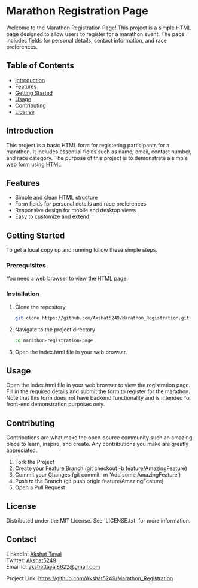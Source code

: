 # Marathon Registration Page

Welcome to the Marathon Registration Page! This project is a simple HTML page designed to allow users to register for a marathon event. The page includes fields for personal details, contact information, and race preferences.

## Table of Contents

- [Introduction](#introduction)
- [Features](#features)
- [Getting Started](#getting-started)
- [Usage](#usage)
- [Contributing](#contributing)
- [License](#license)

## Introduction

This project is a basic HTML form for registering participants for a marathon. It includes essential fields such as name, email, contact number, and race category. The purpose of this project is to demonstrate a simple web form using HTML.

## Features

- Simple and clean HTML structure
- Form fields for personal details and race preferences
- Responsive design for mobile and desktop views
- Easy to customize and extend

## Getting Started

To get a local copy up and running follow these simple steps.

### Prerequisites

You need a web browser to view the HTML page.

### Installation

1. Clone the repository
   ```sh
   git clone https://github.com/Akshat5249/Marathon_Registration.git
2. Navigate to the project directory
   ```sh
   cd marathon-registration-page
3. Open the index.html file in your web browser.

## Usage
Open the index.html file in your web browser to view the registration page. Fill in the required details and submit the form to register for the marathon. Note that this form does not have backend functionality and is intended for front-end demonstration purposes only.


## Contributing
Contributions are what make the open-source community such an amazing place to learn, inspire, and create. Any contributions you make are greatly appreciated.

1. Fork the Project
2. Create your Feature Branch (git checkout -b feature/AmazingFeature)
3. Commit your Changes (git commit -m 'Add some AmazingFeature')
4. Push to the Branch (git push origin feature/AmazingFeature)
5. Open a Pull Request

## License
Distributed under the MIT License. See 'LICENSE.txt' for more information.

## Contact

LinkedIn: [Akshat Tayal](https://www.linkedin.com/in/akshat-tayal)  
Twitter: [Akshat5249](https://twitter.com/Akshat5249)  
Email Id: [akshattayal8622@gmail.com](mailto:akshattayal8622@gmail.com)


Project Link: https://github.com/Akshat5249/Marathon_Registration
